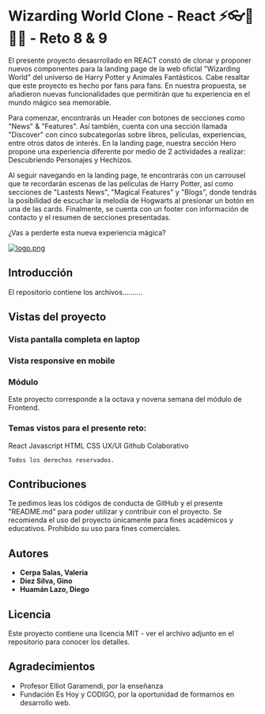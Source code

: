 # Wizarding World Clone - React ⚡👓🏰🧙‍♂ - Reto 8 & 9

El presente proyecto desasrrollado en REACT constó de clonar y proponer nuevos componentes para la landing page de la web oficlal "Wizarding World" del universo de Harry Potter y Animales Fantásticos. Cabe resaltar que este proyecto es hecho por fans para fans. En nuestra propuesta, se añadieron nuevas funcionalidades que permitirán que tu experiencia en el mundo mágico sea memorable.

Para comenzar, encontrarás un Header con botones de secciones como "News" & "Features". Así también, cuenta con una sección llamada "Discover" con cinco subcategorías sobre libros, películas, experiencias, entre otros datos de interés.
En la landing page, nuestra sección Hero propone una experiencia diferente por medio de 2 actividades a realizar: Descubriendo Personajes y Hechizos.

Al seguir navegando en la landing page, te encontrarás con un carrousel que te recordarán escenas de las películas de Harry Potter, así como secciones de "Lastests News", "Magical Features" y "Blogs", donde tendrás la posibilidad de escuchar la melodía de Hogwarts al presionar un botón en una de las cards. Finalmente, se cuenta con un footer con información de contacto y el resumen de secciones presentadas.

¿Vas a perderte esta nueva experiencia mágica?

[![logo.png](https://i.postimg.cc/LXdQ94j6/logo.png)](https://postimg.cc/mcwyVsd0)

## Introducción

El repositorio contiene los archivos..........

## Vistas del proyecto

### Vista pantalla completa en laptop

### Vista responsive en mobile

### Módulo

Este proyecto corresponde a la octava y novena semana del módulo de Frontend.

### Temas vistos para el presente reto:

React
Javascript
HTML
CSS
UX/UI
Github Colaborativo

```
Todos los derechos reservados.
```

## Contribuciones

Te pedimos leas los códigos de conducta de GitHub y el presente "README.md" para poder utilizar y contribuir con el proyecto. Se recomienda el uso del proyecto únicamente para fines académicos y educativos. Prohibido su uso para fines comerciales.

## Autores

- **Cerpa Salas, Valeria**
- **Diez Silva, Gino**
- **Huamán Lazo, Diego**

## Licencia

Este proyecto contiene una licencia MIT - ver el archivo adjunto en el repositorio para conocer los detalles.

## Agradecimientos

- Profesor Elliot Garamendi, por la enseñanza
- Fundación Es Hoy y CODIGO, por la oportunidad de formarnos en desarrollo web.
